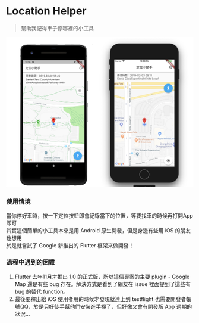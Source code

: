 # Location Helper

> 幫助我記得車子停哪裡的小工具

![](https://github.com/kevinguitar/LocationHelper/blob/master/screenshot.png)

### 使用情境
當你停好車時，按一下定位按鈕即會紀錄當下的位置，等要找車的時候再打開App即可<br>
其實這個簡單的小工具本來是用 Android 原生開發，但是身邊有些用 iOS 的朋友也想用<br>
於是就嘗試了 Google 新推出的 Flutter 框架來做開發！

### 過程中遇到的困難
1. Flutter 去年11月才推出 1.0 的正式版，所以這個專案的主要 plugin - Google Map 還是有些 bug 存在。解決方式是看到了網友在 issue 裡面提到了這些有 bug 的替代 function。
2. 最後要釋出給 iOS 使用者用的時候才發現就連上到 testflight 也需要開發者帳號QQ，於是只好徒手幫他們安裝進手機了，但好像又會有開發版 App 過期的狀況...
